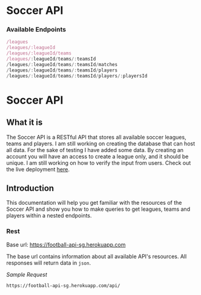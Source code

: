 # Soccer API

### Available Endpoints
```javascript
/leagues
/leagues/:leagueId
/leagues/:leagueId/teams
/leagues/:leagueId/teams/:teamsId
/leagues/:leagueId/teams/:teamsId/matches
/leagues/:leagueId/teams/:teamsId/players
/leagues/:leagueId/teams/:teamsId/players/:playersId
```

# Soccer API


## What it is
The Soccer API is a RESTful API that stores all available soccer leagues, teams and players. I am still working on creating the database that can host all data. For the sake of testing I have added some data. By creating an account you will have an access to create a league only, and it should be unique. I am still working on how to verify the input from users. Check out the live deployment [here](https://football-api-sg.herokuapp.com/).

## Introduction
This documentation will help you get familiar with the resources of the Soccer API and show you how to make queries to get leagues, teams and players within a nested endpoints.

### Rest
Base url: https://football-api-sg.herokuapp.com

The base url contains information about all available API's resources. All responses will return data in `json`.

*Sample Request*
```
https://football-api-sg.herokuapp.com/api/
```

